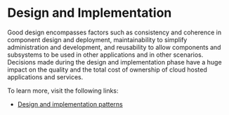 # Design and Implementation

Good design encompasses factors such as consistency and coherence in component design and deployment, maintainability to simplify administration and development, and reusability to allow components and subsystems to be used in other applications and in other scenarios. Decisions made during the design and implementation phase have a huge impact on the quality and the total cost of ownership of cloud hosted applications and services.

To learn more, visit the following links:

- [Design and implementation patterns](https://learn.microsoft.com/en-us/azure/architecture/patterns/category/design-implementation)